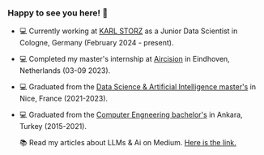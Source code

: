 ### Happy to see you here! 👋

- :computer: Currently working at [KARL STORZ](https://www.karlstorz.com/de/de/index.htm) as a Junior Data Scientist in Cologne, Germany (February 2024 - present).
- :computer: Completed my master's internship at [Aircision](https://www.aircision.com/) in Eindhoven, Netherlands (03-09 2023).
- :computer: Graduated from the [Data Science & Artificial Intelligence master's](https://univ-cotedazur.eu/msc/msc-data-science-and-artificial-intelligence) in Nice, France (2021-2023).
- :computer: Graduated from the [Computer Engneering bachelor's](https://ceng.metu.edu.tr/) in Ankara, Turkey (2015-2021).

  📚 Read my articles about LLMs & Ai on Medium. [Here is the link.](https://medium.com/@ufuk.birbiri) 

